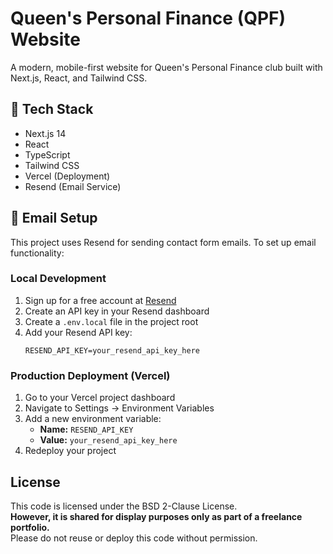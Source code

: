 # Queen's Personal Finance (QPF) Website

A modern, mobile-first website for Queen's Personal Finance club built with Next.js, React, and Tailwind CSS.

## 🚀 Tech Stack

- Next.js 14
- React
- TypeScript
- Tailwind CSS
- Vercel (Deployment)
- Resend (Email Service)

## 📧 Email Setup

This project uses Resend for sending contact form emails. To set up email functionality:

### Local Development
1. Sign up for a free account at [Resend](https://resend.com)
2. Create an API key in your Resend dashboard
3. Create a `.env.local` file in the project root
4. Add your Resend API key:
   ```
   RESEND_API_KEY=your_resend_api_key_here
   ```

### Production Deployment (Vercel)
1. Go to your Vercel project dashboard
2. Navigate to Settings → Environment Variables
3. Add a new environment variable:
   - **Name:** `RESEND_API_KEY`
   - **Value:** `your_resend_api_key_here`
4. Redeploy your project

## License

This code is licensed under the BSD 2-Clause License.  
**However, it is shared for display purposes only as part of a freelance portfolio.**  
Please do not reuse or deploy this code without permission.